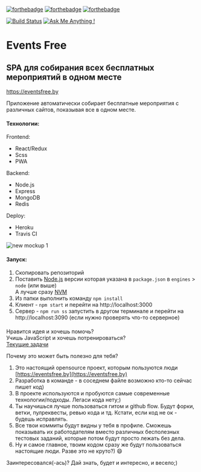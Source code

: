[![forthebadge](https://forthebadge.com/images/badges/made-with-javascript.svg)](https://forthebadge.com) 
[![forthebadge](https://forthebadge.com/images/badges/built-with-love.svg)](https://forthebadge.com)
[![forthebadge](https://forthebadge.com/images/badges/60-percent-of-the-time-works-every-time.svg)](https://forthebadge.com)

[![Build Status](https://travis-ci.org/happylolonly/events-free-spa.svg?branch=dev)](https://travis-ci.org/happylolonly/events-free-spa)
[![Ask Me Anything !](https://img.shields.io/badge/Ask%20me-anything-1abc9c.svg)](https://github.com/happylolonly)


# Events Free
## SPA для собирания всех бесплатных мероприятий в одном месте

https://eventsfree.by

Приложение автоматически собирает бесплатные мероприятия с различных сайтов, показывая все в одном месте.

#### Технологии:

Frontend:

- React/Redux
- Scss
- PWA

Backend:

- Node.js
- Express
- MongoDB
- Redis

Deploy:

- Heroku
- Travis CI

![new mockup 1](https://user-images.githubusercontent.com/18665326/37930931-d368319e-314c-11e8-95e9-a119c628295b.png)

#### Запуск:

1. Скопировать репозиторий
2. Поставить [Node.js](https://nodejs.org/en) версии которая указана в `package.json` в `engines` > `node` (или выше)  
А лучше сразу [NVM](https://github.com/creationix/nvm)
3. Из папки выполнить команду `npm install`
4. Клиент - `npm start` и перейти на http://localhost:3000
5. Сервер - `npm run ss` запустить в другом терминале и перейти на http://localhost:3090 (если нужно проверять что-то серверное)

####

Нравится идея и хочешь помочь?  
Учишь JavaScript и хочешь потренироваться?  
[Текущие задачи](https://docs.google.com/spreadsheets/d/1is3mJZEq4amv1D4pN7zLpdoa4ht0wSxRyjQzZyb0Zxc/edit?usp=sharing)

Почему это может быть полезно для тебя?

1. Это настоящий opensource проект, которым пользуются люди [https://eventsfree.by](https://eventsfree.by)
2. Разработка в команде - в соседнем файле возможно кто-то сейчас пишет код)
3. В проекте используются и пробуются самые современные технологии/подходы. Легаси кода нету;)
4. Ты научишься лучше пользоваться гитом и github flow. Будут форки, ветки, пулреквесты, ревью кода и тд. Кстати, если код не ок - будешь исправлять.
5. Все твои коммиты будут видны у тебя в профиле. Сможешь показывать их работодателям вместо различных бесполезных тестовых заданий, которые потом будут просто лежать без дела.
6. Ну и самое главное, твоим кодом сразу же будут пользоваться настоящие люди. Разве это не круто?) 😄

Заинтересовался(-ась)?
Дай знать, будет и интересно, и весело;)
